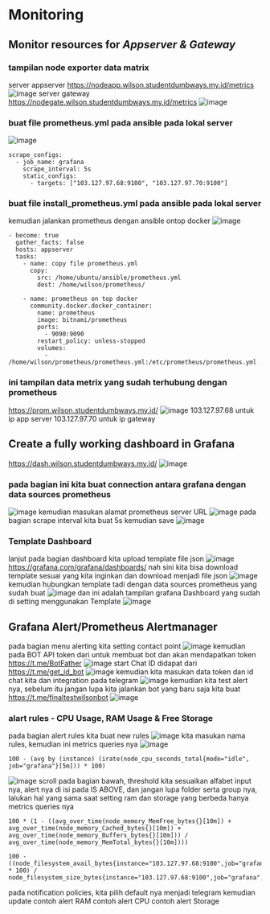 # Monitoring
## Monitor resources for *Appserver & Gateway*
### tampilan node exporter data matrix
server appserver https://nodeapp.wilson.studentdumbways.my.id/metrics
![image](https://github.com/wilsonakbar/Final-Task-Dumbways-WilsonAkbar/assets/132327628/6e03e3c8-5dab-46f9-a11f-75e610a94d6f)
server gateway https://nodegate.wilson.studentdumbways.my.id/metrics
![image](https://github.com/wilsonakbar/Final-Task-Dumbways-WilsonAkbar/assets/132327628/c489cb23-9a0a-4e29-8a97-70c45d5b34c5)
### buat file prometheus.yml pada ansible pada lokal server
![image](https://github.com/wilsonakbar/Final-Task-Dumbways-WilsonAkbar/assets/132327628/4a7a45ee-e94f-40ed-bd96-5733b7b99cef)
```
scrape_configs:
  - job_name: grafana
    scrape_interval: 5s
    static_configs:
      - targets: ["103.127.97.68:9100", "103.127.97.70:9100"]
```
### buat file install_prometheus.yml pada ansible pada lokal server
kemudian jalankan prometheus dengan ansible ontop docker
![image](https://github.com/wilsonakbar/Final-Task-Dumbways-WilsonAkbar/assets/132327628/3940e440-04a4-42c0-9f32-b56307928157)
```
- become: true
  gather_facts: false
  hosts: appserver
  tasks:
    - name: copy file prometheus.yml
      copy:
        src: /home/ubuntu/ansible/prometheus.yml
        dest: /home/wilson/prometheus/

    - name: prometheus on top docker
      community.docker.docker_container:
        name: prometheus
        image: bitnami/prometheus
        ports:
          - 9090:9090
        restart_policy: unless-stopped
        volumes:
          - /home/wilson/prometheus/prometheus.yml:/etc/prometheus/prometheus.yml
```
### ini tampilan data metrix yang sudah terhubung dengan prometheus
https://prom.wilson.studentdumbways.my.id/
![image](https://github.com/wilsonakbar/Final-Task-Dumbways-WilsonAkbar/assets/132327628/22dce90f-e79d-4588-8c7d-ffc3ce14a23c)
103.127.97.68 untuk ip app server
103.127.97.70 untuk ip gateway
## Create a fully working dashboard in Grafana
https://dash.wilson.studentdumbways.my.id/
![image](https://github.com/wilsonakbar/Final-Task-Dumbways-WilsonAkbar/assets/132327628/4b1bb13e-6444-4390-aaa2-cbce810a2085)
### pada bagian ini kita buat connection antara grafana dengan data sources prometheus
![image](https://github.com/wilsonakbar/Final-Task-Dumbways-WilsonAkbar/assets/132327628/ebeee30e-4efe-45e5-b226-e42ff8034f71)
kemudian masukan alamat prometheus server URL
![image](https://github.com/wilsonakbar/Final-Task-Dumbways-WilsonAkbar/assets/132327628/88daebf8-443e-4b10-a59a-ee7c1e192e51)
pada bagian scrape interval kita buat 5s kemudian save
![image](https://github.com/wilsonakbar/Final-Task-Dumbways-WilsonAkbar/assets/132327628/c46c55a6-d955-4669-851b-4c34d940db99)
### Template Dashboard
lanjut pada bagian dashboard kita upload template file json
![image](https://github.com/wilsonakbar/Final-Task-Dumbways-WilsonAkbar/assets/132327628/ee9d27b0-0443-4dff-a053-d8c6d9eb2bf0)
https://grafana.com/grafana/dashboards/ nah sini kita bisa download template sesuai yang kita inginkan dan download menjadi file json
![image](https://github.com/wilsonakbar/Final-Task-Dumbways-WilsonAkbar/assets/132327628/0bc6f56b-b231-469b-acd6-48f5bbddf1ce)
kemudian hubungkan template tadi dengan data sources prometheus yang sudah buat
![image](https://github.com/wilsonakbar/Final-Task-Dumbways-WilsonAkbar/assets/132327628/fb4aff03-4bd9-4de0-b35c-0176d072087a)
dan ini adalah tampilan grafana Dashboard yang sudah di setting menggunakan Template
![image](https://github.com/wilsonakbar/Final-Task-Dumbways-WilsonAkbar/assets/132327628/fc91059a-2d44-47b0-a9c0-08b784d27f35)
## Grafana Alert/Prometheus Alertmanager
pada bagian menu alerting kita setting contact point
![image](https://github.com/wilsonakbar/Final-Task-Dumbways-WilsonAkbar/assets/132327628/d462c017-4281-4131-b1fe-8a944734d99e)
kemudian pada BOT API token dari untuk membuat bot dan akan mendapatkan token https://t.me/BotFather
![image](https://github.com/wilsonakbar/Final-Task-Dumbways-WilsonAkbar/assets/132327628/06908d32-ea68-4841-b766-4d37bb6a9508)
start Chat ID didapat dari https://t.me/get_id_bot
![image](https://github.com/wilsonakbar/Final-Task-Dumbways-WilsonAkbar/assets/132327628/2ff1d8a1-9592-4bf3-9743-0021345ac7c4)
kemudian kita masukan data token dan id chat kita dan integration pada telegram
![image](https://github.com/wilsonakbar/Final-Task-Dumbways-WilsonAkbar/assets/132327628/1222b007-2f73-49aa-b1ff-e755b5a486cb)
kemudian kita test alert nya, sebelum itu jangan lupa kita jalankan bot yang baru saja kita buat https://t.me/finaltestwilsonbot
![image](https://github.com/wilsonakbar/Final-Task-Dumbways-WilsonAkbar/assets/132327628/df27792e-342f-49f0-83ae-ecf54123a258)
### alart rules - CPU Usage, RAM Usage & Free Storage
pada bagian alert rules kita buat new rules
![image](https://github.com/wilsonakbar/Final-Task-Dumbways-WilsonAkbar/assets/132327628/80a98404-85dd-40be-895f-08d676046518)
kita masukan nama rules, kemudian ini metrics queries nya
![image](https://github.com/wilsonakbar/Final-Task-Dumbways-WilsonAkbar/assets/132327628/c68d5bb3-9561-45a0-80ed-ee44c574e3a9)
```
100 - (avg by (instance) (irate(node_cpu_seconds_total{mode="idle", job="grafana"}[5m])) * 100)
```
![image](https://github.com/wilsonakbar/Final-Task-Dumbways-WilsonAkbar/assets/132327628/37021dc0-cde1-4d93-b99d-d2b008332092)
scroll pada bagian bawah, threshold kita sesuaikan alfabet input nya, alert nya di isi pada IS ABOVE, dan jangan lupa folder serta group nya, lalukan hal yang sama saat setting ram dan storage yang berbeda hanya metrics queries nya

```
100 * (1 - ((avg_over_time(node_memory_MemFree_bytes{}[10m]) + avg_over_time(node_memory_Cached_bytes{}[10m]) + avg_over_time(node_memory_Buffers_bytes{}[10m])) / avg_over_time(node_memory_MemTotal_bytes{}[10m])))
```
```
100 - ((node_filesystem_avail_bytes{instance="103.127.97.68:9100",job="grafana",device!~'rootfs'} * 100) / node_filesystem_size_bytes{instance="103.127.97.68:9100",job="grafana",device!~'rootfs'})
```
pada notification policies, kita pilih default nya menjadi telegram kemudian update
contoh alert RAM
contoh alert CPU
contoh alert Storage

